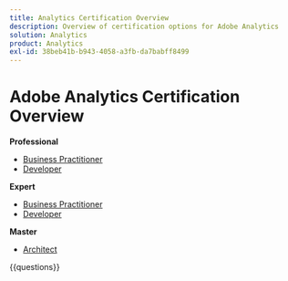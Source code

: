 ```yaml
---
title: Analytics Certification Overview
description: Overview of certification options for Adobe Analytics
solution: Analytics
product: Analytics
exl-id: 38beb41b-b943-4058-a3fb-da7babff8499
---
```

# Adobe Analytics Certification Overview

**Professional**

* [Business Practitioner](https://certification.adobe.com/certification/analytics-business-practitioner-professional) <!--AD0-E212-->
* [Developer](https://certification.adobe.com/certification/adobe-analytics-developer-professional) <!--AD0-E213-->

**Expert**

* [Business Practitioner](https://certification.adobe.com/certification/analytics-business-practitioner-expert) <!--AD0-E208-->
* [Developer](https://certification.adobe.com/certification/developer-expert) <!--AD0-E209-->

**Master**

* [Architect](https://certification.adobe.com/certification/architect-master) <!--AD0-E207-->

{{questions}}

